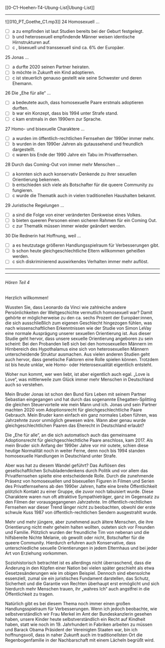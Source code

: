 [[0-C1-Hoehen-T4-Ubung-List|Ubung-List]]

---
![[010_PT_Goethe_C1.mp3]]
24 Homosexuell ...  
- [ ] a zu empfinden ist laut Studien bereits bei der Geburt festgelegt.  
- [ ] b und heterosexuell empfindende Männer weisen identische Hirnstrukturen auf.  
- [ ] c , bisexuell und transsexuell sind ca. 6% der Europäer.  

25 Jonas ...  
- [ ] a durfte 2020 seinen Partner heiraten.  
- [ ] b möchte in Zukunft ein Kind adoptieren.  
- [ ] c ist steuerlich genauso gestellt wie seine Schwester und deren Ehemann.  

26 Die „Ehe für alle“ ...  
- [ ] a bedeutete auch, dass homosexuelle Paare erstmals adoptieren durften.  
- [ ] b war ein Konzept, dass bis 1994 unter Strafe stand.  
- [ ] c kam erstmals in den 1990ern zur Sprache.  

27 Homo- und bisexuelle Charaktere ...  
- [ ] a wurden im öffentlich-rechtlichen Fernsehen der 1990er immer mehr.  
- [ ] b wurden in den 1990er Jahren als gutaussehend und freundlich dargestellt.  
- [ ] c waren bis Ende der 1990 Jahre ein Tabu im Privatfernsehen.  

28 Durch das Coming-Out von immer mehr Menschen ...  
- [ ] a konnten sich auch konservativ Denkende zu ihrer sexuellen Orientierung bekennen.  
- [ ] b entschieden sich viele als Botschafter für die queere Community zu fungieren.  
- [ ] c wurde die Thematik auch in vielen traditionellen Haushalten bekannt.  

29 Juristische Regelungen ...  
- [ ] a sind die Folge von einer veränderten Denkweise eines Volkes.  
- [ ] b bieten queeren Personen einen sicheren Rahmen für ein Coming Out.  
- [ ] c zur Thematik müssen immer wieder geändert werden.  

30 Die Rednerin hat Hoffnung, weil ...  
- [ ] a es heutzutage größeren Handlungsspielraum für Verbesserungen gibt.  
- [ ] b schon heute gleichgeschlechtliche Eltern willkommen geheißen werden.  
- [ ] c sich diskriminierend auswirkendes Verhalten immer mehr auflöst.  

---
---

###### Hören Teil 4

Herzlich willkommen!

Wussten Sie, dass Leonardo da Vinci wie zahlreiche andere Persönlichkeiten der Weltgeschichte vermutlich homosexuell war? Damit gehörte er möglicherweise zu den ca. sechs Prozent der Europäer:innen, die sich ausschließlich zum eigenen Geschlecht hingezogen fühlen, was nach wissenschaftlichen Erkenntnissen wie der Studie von Simon LeVay eine normale Ausprägung unserer sexuellen Orientierung ist. Aus dieser Studie geht hervor, dass unsere sexuelle Orientierung angeboren zu sein scheint: Bei den Probanden ließ sich bei den homosexuellen Männern im Hirnbereich des Hypothalamus eine sich von heterosexuellen Männern unterscheidende Struktur ausmachen. Aus vielen anderen Studien geht auch hervor, dass genetische Faktoren eine Rolle spielen können. Trotzdem ist bis heute unklar, wie Homo- oder Heterosexualität eigentlich entsteht.

Woher nun kommt, wer wen liebt, ist aber eigentlich auch egal. „Love is Love“, was mittlerweile zum Glück immer mehr Menschen in Deutschland auch so verstehen.

Mein Bruder Jonas ist schon den Bund fürs Leben mit seinem Partner Sebastian eingegangen und hat durch das sogenannte Ehegatten-Splitting die gleichen Steuervorteile wie mein Mann und ich. Jonas und sein Partner machten 2020 vom Adoptionsrecht für gleichgeschlechtliche Paare Gebrauch. Mein Bruder kann einfach ein ganz normales Leben führen, was Jahrzehnte zuvor unmöglich gewesen wäre. Wann aber genau wurde gleichgeschlechtlichen Paaren das Eherecht in Deutschland erlaubt?

Die „Ehe für alle“, an die sich automatisch auch das gemeinsame Adoptionsrecht für gleichgeschlechtliche Paare anschloss, kam 2017. Als mein Bruder sich Anfang der 1990er Jahre vor mir outete, schien diese heutige Normalität noch in weiter Ferne, denn noch bis 1994 standen homosexuelle Handlungen in Deutschland unter Strafe.

Aber was hat zu diesem Wandel geführt? Das Auflösen des gesellschaftlichen Schubladendenkens durch Politik und vor allem das Privatfernsehen spielte eine entscheidende Rolle. Durch die zunehmende Präsenz von homosexuellen und bisexuellen Figuren in Filmen und Serien des Privatfernsehens ab den 1990er Jahren, hatte eine breite Öffentlichkeit plötzlich Kontakt zu einer Gruppe, die zuvor noch tabuisiert wurde. Diese Charaktere waren nun oft attraktive Sympathieträger, ganz im Gegensatz zu den Filmen der vorausgegangenen Jahrzehnte. Im öffentlich-rechtlichen Fernsehen war dieser Trend länger nicht zu beobachten, obwohl der erste schwule Kuss 1987 von öffentlich-rechtlichen Sendern ausgestrahlt wurde.

Mehr und mehr jüngere, aber zunehmend auch ältere Menschen, die ihre Orientierung nicht mehr geheim halten wollten, outeten sich vor Freunden und Familie. Plötzlich wurden der freundliche Tim von nebenan und die hilfsbereite Nichte Melanie, ob gewollt oder nicht, Botschafter für die queere Community. Hierdurch erfuhren auch Konservative, dass unterschiedliche sexuelle Orientierungen in jedem Elternhaus und bei jeder Art von Erziehung vorkommen.

Soziohistorisch betrachtet ist es allerdings nicht überraschend, dass die Änderung in den Köpfen einer Nation bei vielen später geschieht als etwa Gesetzesänderungen wie im obigen Beispiel. Dennoch sind ebensolche essenziell, zumal sie ein juristisches Fundament darstellen, das Schutz, Sicherheit und die Garantie von Rechten überhaupt erst ermöglicht und sich hierdurch mehr Menschen trauen, ihr „wahres Ich“ auch angstfrei in die Öffentlichkeit zu tragen.

Natürlich gibt es bei diesem Thema noch immer einen großen Handlungsspielraum für Verbesserungen. Wenn ich jedoch beobachte, wie selbstverständlich wir Frau Merkel im Amt der Bundeskanzlerin gesehen haben, unsere Kinder heute selbstverständlich ein Recht auf Kindheit haben, statt wie noch im 19. Jahrhundert in Fabriken arbeiten zu müssen und Barack Obama Präsident der Vereinigten Staaten war, bin ich hoffnungsvoll, dass in naher Zukunft auch im traditionellsten Ort die Regenbogenfamilie in der Nachbarschaft mit einem Lächeln begrüßt wird.